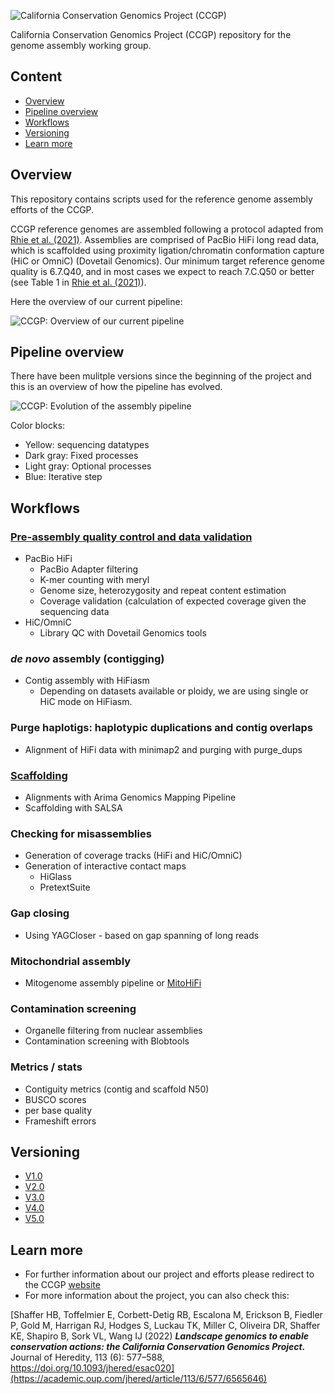 ![California Conservation Genomics Project (CCGP)](https://github.com/ccgproject/ccgp_assembly/assets/3216007/84a23791-0b87-44fc-8ae4-3e57c51796cb)


California Conservation Genomics Project (CCGP) repository for the genome assembly working group.

## Content

- [Overview](https://github.com/ccgproject/ccgp_assembly/edit/main/README.md#overview)
- [Pipeline overview](https://github.com/ccgproject/ccgp_assembly/edit/main/README.md#pipeline-overview)
- [Workflows](https://github.com/ccgproject/ccgp_assembly/edit/main/README.md#workflow)
- [Versioning](versions/README.md)
- [Learn more](https://github.com/ccgproject/ccgp_assembly/edit/main/README.md#learn-more)

## Overview

This repository contains scripts used for the reference genome assembly efforts of the CCGP. 

CCGP reference genomes are assembled following a protocol adapted from [Rhie et al. (2021)](https://www.nature.com/articles/s41586-021-03451-0). Assemblies are comprised of PacBio HiFi long read data, which is scaffolded using proximity ligation/chromatin conformation capture (HiC or OmniC) (Dovetail Genomics). Our minimum target reference genome quality is 6.7.Q40, and in most cases we expect to reach 7.C.Q50 or better (see Table 1 in [Rhie et al. (2021)](https://www.nature.com/articles/s41586-021-03451-0)). 

Here the overview of our current pipeline:

![CCGP: Overview of our current pipeline](https://github.com/ccgproject/ccgp_assembly/assets/3216007/6f652479-a407-47b0-87bb-d51ef6e06fd3)

## Pipeline overview

There have been mulitple versions since the beginning of the project and this is an overview of how the pipeline has evolved.

![CCGP: Evolution of the assembly pipeline](https://github.com/ccgproject/ccgp_assembly/assets/3216007/659836c5-7eaf-40cf-b90c-eebbd2f47a1d)

Color blocks:
- Yellow: sequencing datatypes
- Dark gray: Fixed processes
- Light gray: Optional processes
- Blue: Iterative step

## Workflows

### [Pre-assembly quality control and data validation](https://github.com/ccgproject/ccgp_assembly/blob/main/workflows/preasm/README.md)

- PacBio HiFi  
    - PacBio Adapter filtering  
    - K-mer counting with meryl
    - Genome size, heterozygosity and repeat content estimation
    - Coverage validation (calculation of expected coverage given the sequencing data
- HiC/OmniC
    - Library QC with Dovetail Genomics tools
 
### *de novo* assembly (contigging)

- Contig assembly with HiFiasm
    - Depending on datasets available or ploidy, we are using single or HiC mode on HiFiasm. 

### Purge haplotigs: haplotypic duplications and contig overlaps

- Alignment of HiFi data with minimap2 and purging with purge_dups

### [Scaffolding](https://github.com/ccgproject/ccgp_assembly/blob/main/workflows/scaffolding/README.md)

- Alignments with Arima Genomics Mapping Pipeline
- Scaffolding with SALSA

### Checking for misassemblies

- Generation of coverage tracks (HiFi and HiC/OmniC)
- Generation of interactive contact maps
    -  HiGlass
    -  PretextSuite

### Gap closing 

- Using YAGCloser - based on gap spanning of long reads

### Mitochondrial assembly

- Mitogenome assembly pipeline or [MitoHiFi](https://github.com/marcelauliano/MitoHiFi)

### Contamination screening

- Organelle filtering from nuclear assemblies
- Contamination screening with Blobtools 

### Metrics / stats

- Contiguity metrics (contig and scaffold N50)
- BUSCO scores
- per base quality 
- Frameshift errors

## Versioning

- [V1.0](versions/V1.0.md)
- [V2.0](versions/V2.0.md)
- [V3.0](versions/V3.0.md)
- [V4.0](versions/V4.0.md)
- [V5.0](versions/V5.0.md)

## Learn more

- For further information about our project and efforts please redirect to the CCGP [website](https://www.ccgproject.org/)
- For more information about the project, you can also check this:

[Shaffer HB, Toffelmier E, Corbett-Detig RB, Escalona M, Erickson B, Fiedler P, Gold M, Harrigan RJ, Hodges S, Luckau TK, Miller C, Oliveira DR, Shaffer KE, Shapiro B, Sork VL, Wang IJ (2022) ***Landscape genomics to enable conservation actions: the California Conservation Genomics Project.*** Journal of Heredity, 113 (6): 577–588, https://doi.org/10.1093/jhered/esac020](https://academic.oup.com/jhered/article/113/6/577/6565646)


